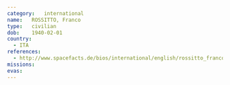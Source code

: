 ```yaml
---
category:	international
name:	ROSSITTO, Franco
type:	civilian
dob:	1940-02-01
country:
  - ITA
references:
  - http://www.spacefacts.de/bios/international/english/rossitto_franco.htm
missions:
evas:
---
```

